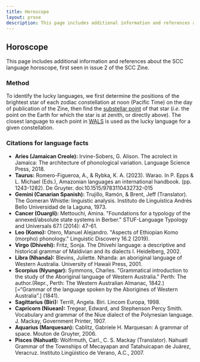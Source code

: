```yaml
---
title: Horoscope
layout: prose
description: This page includes additional information and references about the SCC language horoscope, first seen in issue 2 of the SCC Zine.
---
```

<h2 class="mb-0">Horoscope</h2>
<p class="lead">This page includes additional information and references about the SCC language horoscope, first seen in issue 2 of the SCC Zine.</p>

### Method
To identify the lucky languages, we first determine the positions of the brightest star of each zodiac constellation at noon (Pacific Time) on the day of publication of the Zine, then find the [substellar point](https://en.wikipedia.org/wiki/Subsolar_point) of that star (*i.e.* the point on the Earth for which the star is at zenith, or directly above). The closest language to each point in [WALS](https://wals.info/languoid) is used as the lucky language for a given constellation.

### Citations for language facts
* **Aries (Jamaican Creole):** Irvine-Sobers, G. Alison. The acrolect in Jamaica: The architecture of phonological variation. Language Science Press, 2018.
* **Taurus:** Romero-Figueroa, A., & Rybka, K. A. (2023). Warao. In P. Epps & L. Michael (Eds.), Amazonian languages an international handbook. (pp. 1243-1282). De Gruyter. doi:10.1515/9783110432732-015
* **Gemini (Canarian Spanish):** Trujillo, Ramón, & Brent, Jeff (Translator). The Gomeran Whistle: linguistic analysis. Instituto de Linguística Andrés Bello Universidad de la Laguna, 1973.
* **Cancer (Ouargli):** Mettouchi, Amina. "Foundations for a typology of the annexed/absolute state systems in Berber." STUF-Language Typology and Universals 67.1 (2014): 47-61.
* **Leo (Komo):** Otero, Manuel Alejandro. "Aspects of Ethiopian Komo (morpho) phonology." Linguistic Discovery 16.2 (2019).
* **Virgo (Dhivehi):** Fritz, Sonja. The Dhivehi language: a descriptive and historical grammar of Maldivian and its dialects I. Heidelberg, 2002.
* **Libra (Nhanda):** Blevins, Juliette. Nhanda: an aboriginal language of Western Australia. University of Hawaii Press, 2001.
* **Scorpius (Nyungar):** Symmons, Charles. "Grammatical introduction to the study of the Aboriginal language of Western Australia." Perth: The author.(Repr., Perth: The Western Australian Almanac, 1842.)[=“Grammar of the language spoken by the Aborigines of Western Australia”.] (1841).
* **Sagittarius (Biri):** Terrill, Angela. Biri. Lincom Europa, 1998.
* **Capricorn (Niuean):** Tregear, Edward, and Stephenson Percy Smith. Vocabulary and grammar of the Niue dialect of the Polynesian language. J. Mackay, Government Printer, 1907.
* **Aquarius (Marquesan):** Cablitz, Gabriele H. Marquesan: A grammar of space. Mouton de Gruyter, 2006.
* **Pisces (Nahuatl):** Wolfrmuth, Carl., C. S. Mackay (Translator). Nahuatl Grammar of the Townships of Mecayapan and Tatahuicapan de Juárez, Veracruz. Instituto Lingüístico de Verano, A.C., 2007.